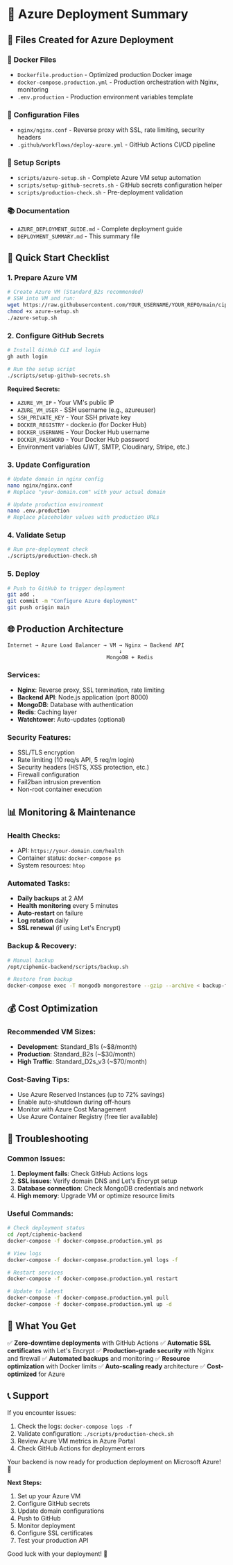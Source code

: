 # 🚀 Azure Deployment Summary

## 📁 Files Created for Azure Deployment

### 🐳 **Docker Files**
- `Dockerfile.production` - Optimized production Docker image
- `docker-compose.production.yml` - Production orchestration with Nginx, monitoring
- `.env.production` - Production environment variables template

### 🔧 **Configuration Files**
- `nginx/nginx.conf` - Reverse proxy with SSL, rate limiting, security headers
- `.github/workflows/deploy-azure.yml` - GitHub Actions CI/CD pipeline

### 📜 **Setup Scripts**
- `scripts/azure-setup.sh` - Complete Azure VM setup automation
- `scripts/setup-github-secrets.sh` - GitHub secrets configuration helper
- `scripts/production-check.sh` - Pre-deployment validation

### 📚 **Documentation**
- `AZURE_DEPLOYMENT_GUIDE.md` - Complete deployment guide
- `DEPLOYMENT_SUMMARY.md` - This summary file

## 🎯 **Quick Start Checklist**

### 1. **Prepare Azure VM**
```bash
# Create Azure VM (Standard_B2s recommended)
# SSH into VM and run:
wget https://raw.githubusercontent.com/YOUR_USERNAME/YOUR_REPO/main/ciphemic-tech-server-main/scripts/azure-setup.sh
chmod +x azure-setup.sh
./azure-setup.sh
```

### 2. **Configure GitHub Secrets**
```bash
# Install GitHub CLI and login
gh auth login

# Run the setup script
./scripts/setup-github-secrets.sh
```

**Required Secrets:**
- `AZURE_VM_IP` - Your VM's public IP
- `AZURE_VM_USER` - SSH username (e.g., azureuser)
- `SSH_PRIVATE_KEY` - Your SSH private key
- `DOCKER_REGISTRY` - docker.io (for Docker Hub)
- `DOCKER_USERNAME` - Your Docker Hub username
- `DOCKER_PASSWORD` - Your Docker Hub password
- Environment variables (JWT, SMTP, Cloudinary, Stripe, etc.)

### 3. **Update Configuration**
```bash
# Update domain in nginx config
nano nginx/nginx.conf
# Replace "your-domain.com" with your actual domain

# Update production environment
nano .env.production
# Replace placeholder values with production URLs
```

### 4. **Validate Setup**
```bash
# Run pre-deployment check
./scripts/production-check.sh
```

### 5. **Deploy**
```bash
# Push to GitHub to trigger deployment
git add .
git commit -m "Configure Azure deployment"
git push origin main
```

## 🌐 **Production Architecture**

```
Internet → Azure Load Balancer → VM → Nginx → Backend API
                                    ↓
                                MongoDB + Redis
```

### **Services:**
- **Nginx**: Reverse proxy, SSL termination, rate limiting
- **Backend API**: Node.js application (port 8000)
- **MongoDB**: Database with authentication
- **Redis**: Caching layer
- **Watchtower**: Auto-updates (optional)

### **Security Features:**
- SSL/TLS encryption
- Rate limiting (10 req/s API, 5 req/m login)
- Security headers (HSTS, XSS protection, etc.)
- Firewall configuration
- Fail2ban intrusion prevention
- Non-root container execution

## 📊 **Monitoring & Maintenance**

### **Health Checks:**
- API: `https://your-domain.com/health`
- Container status: `docker-compose ps`
- System resources: `htop`

### **Automated Tasks:**
- **Daily backups** at 2 AM
- **Health monitoring** every 5 minutes
- **Auto-restart** on failure
- **Log rotation** daily
- **SSL renewal** (if using Let's Encrypt)

### **Backup & Recovery:**
```bash
# Manual backup
/opt/ciphemic-backend/scripts/backup.sh

# Restore from backup
docker-compose exec -T mongodb mongorestore --gzip --archive < backup-file.gz
```

## 💰 **Cost Optimization**

### **Recommended VM Sizes:**
- **Development**: Standard_B1s (~$8/month)
- **Production**: Standard_B2s (~$30/month)
- **High Traffic**: Standard_D2s_v3 (~$70/month)

### **Cost-Saving Tips:**
- Use Azure Reserved Instances (up to 72% savings)
- Enable auto-shutdown during off-hours
- Monitor with Azure Cost Management
- Use Azure Container Registry (free tier available)

## 🔧 **Troubleshooting**

### **Common Issues:**
1. **Deployment fails**: Check GitHub Actions logs
2. **SSL issues**: Verify domain DNS and Let's Encrypt setup
3. **Database connection**: Check MongoDB credentials and network
4. **High memory**: Upgrade VM or optimize resource limits

### **Useful Commands:**
```bash
# Check deployment status
cd /opt/ciphemic-backend
docker-compose -f docker-compose.production.yml ps

# View logs
docker-compose -f docker-compose.production.yml logs -f

# Restart services
docker-compose -f docker-compose.production.yml restart

# Update to latest
docker-compose -f docker-compose.production.yml pull
docker-compose -f docker-compose.production.yml up -d
```

## 🎉 **What You Get**

✅ **Zero-downtime deployments** with GitHub Actions
✅ **Automatic SSL certificates** with Let's Encrypt
✅ **Production-grade security** with Nginx and firewall
✅ **Automated backups** and monitoring
✅ **Resource optimization** with Docker limits
✅ **Auto-scaling ready** architecture
✅ **Cost-optimized** for Azure

## 📞 **Support**

If you encounter issues:
1. Check the logs: `docker-compose logs -f`
2. Validate configuration: `./scripts/production-check.sh`
3. Review Azure VM metrics in Azure Portal
4. Check GitHub Actions for deployment errors

Your backend is now ready for production deployment on Microsoft Azure! 🚀

**Next Steps:**
1. Set up your Azure VM
2. Configure GitHub secrets
3. Update domain configurations
4. Push to GitHub
5. Monitor deployment
6. Configure SSL certificates
7. Test your production API

Good luck with your deployment! 🎯
